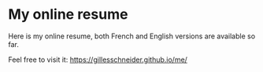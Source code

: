 # My online resume
Here is my online resume, both French and English versions are available so far.

Feel free to visit it: https://gillesschneider.github.io/me/

